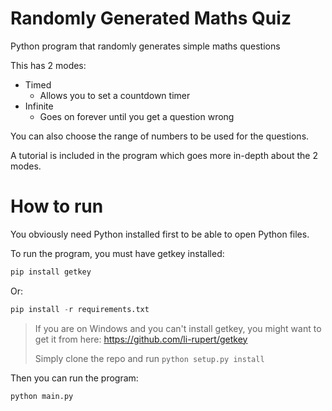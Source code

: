# Randomly Generated Maths Quiz
Python program that randomly generates simple maths questions

This has 2 modes:
- Timed
    - Allows you to set a countdown timer
- Infinite
    - Goes on forever until you get a question wrong

You can also choose the range of numbers to be used for the questions.

A tutorial is included in the program which goes more in-depth about the 2 modes.

# How to run
You obviously need Python installed first to be able to open Python files.

To run the program, you must have getkey installed:
```py
pip install getkey
```
Or:
```py
pip install -r requirements.txt
```

>If you are on Windows and you can't install getkey, you might want to get it from here: https://github.com/li-rupert/getkey
>
>Simply clone the repo and run `python setup.py install`

Then you can run the program:
```py
python main.py
```
